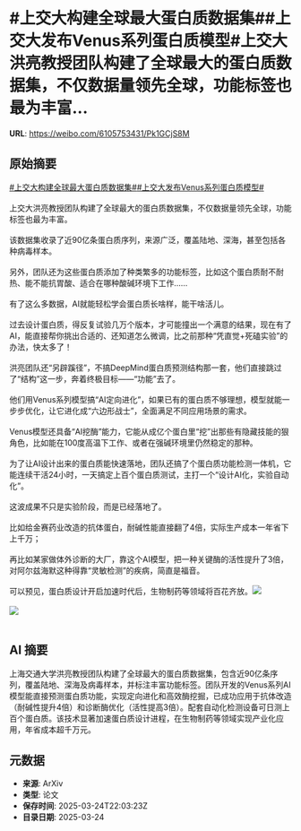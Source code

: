 # #上交大构建全球最大蛋白质数据集##上交大发布Venus系列蛋白质模型#上交大洪亮教授团队构建了全球最大的蛋白质数据集，不仅数据量领先全球，功能标签也最为丰富...

**URL**: https://weibo.com/6105753431/Pk1GCjS8M

## 原始摘要

<a href="https://m.weibo.cn/search?containerid=231522type%3D1%26t%3D10%26q%3D%23%E4%B8%8A%E4%BA%A4%E5%A4%A7%E6%9E%84%E5%BB%BA%E5%85%A8%E7%90%83%E6%9C%80%E5%A4%A7%E8%9B%8B%E7%99%BD%E8%B4%A8%E6%95%B0%E6%8D%AE%E9%9B%86%23&amp;extparam=%23%E4%B8%8A%E4%BA%A4%E5%A4%A7%E6%9E%84%E5%BB%BA%E5%85%A8%E7%90%83%E6%9C%80%E5%A4%A7%E8%9B%8B%E7%99%BD%E8%B4%A8%E6%95%B0%E6%8D%AE%E9%9B%86%23" data-hide=""><span class="surl-text">#上交大构建全球最大蛋白质数据集#</span></a><a href="https://m.weibo.cn/search?containerid=231522type%3D1%26t%3D10%26q%3D%23%E4%B8%8A%E4%BA%A4%E5%A4%A7%E5%8F%91%E5%B8%83Venus%E7%B3%BB%E5%88%97%E8%9B%8B%E7%99%BD%E8%B4%A8%E6%A8%A1%E5%9E%8B%23&amp;extparam=%23%E4%B8%8A%E4%BA%A4%E5%A4%A7%E5%8F%91%E5%B8%83Venus%E7%B3%BB%E5%88%97%E8%9B%8B%E7%99%BD%E8%B4%A8%E6%A8%A1%E5%9E%8B%23" data-hide=""><span class="surl-text">#上交大发布Venus系列蛋白质模型#</span></a><br><br>上交大洪亮教授团队构建了全球最大的蛋白质数据集，不仅数据量领先全球，功能标签也最为丰富。<br><br>该数据集收录了近90亿条蛋白质序列，来源广泛，覆盖陆地、深海，甚至包括各种病毒样本。<br><br>另外，团队还为这些蛋白质添加了种类繁多的功能标签，比如这个蛋白质耐不耐热、能不能抗胃酸、适合在哪种酸碱环境下工作……<br><br>有了这么多数据，AI就能轻松学会蛋白质长啥样，能干啥活儿。<br><br>过去设计蛋白质，得反复试验几万个版本，才可能撞出一个满意的结果，现在有了AI，能直接帮你挑出合适的、还知道怎么微调，比之前那种“凭直觉+死磕实验”的办法，快太多了！<br><br>洪亮团队还“另辟蹊径”，不搞DeepMind蛋白质预测结构那一套，他们直接跳过了“结构”这一步，奔着终极目标——“功能”去了。<br><br>他们用Venus系列模型搞“AI定向进化”，如果已有的蛋白质不够理想，模型就能一步步优化，让它进化成“六边形战士”，全面满足不同应用场景的需求。<br><br>Venus模型还具备“AI挖酶”能力，它能从成亿个蛋白里“挖”出那些有隐藏技能的狠角色，比如能在100度高温下工作、或者在强碱环境里仍然稳定的那种。<br><br>为了让AI设计出来的蛋白质能快速落地，团队还搞了个蛋白质功能检测一体机，它能连续干活24小时，一天搞定上百个蛋白质测试，主打一个“设计AI化，实验自动化”。<br><br>这波成果不只是实验阶段，而是已经落地了。<br><br>比如给金赛药业改造的抗体蛋白，耐碱性能直接翻了4倍，实际生产成本一年省下上千万；<br><br>再比如某家做体外诊断的大厂，靠这个AI模型，把一种关键酶的活性提升了3倍，对阿尔兹海默这种得靠“灵敏检测”的疾病，简直是福音。<br><br>可以预见，蛋白质设计开启加速时代后，生物制药等领域将百花齐放。<img style="" src="https://tvax4.sinaimg.cn/large/006Fd7o3gy1hzs1sbk05cj30u00k54gk.jpg" referrerpolicy="no-referrer"><br><br><img style="" src="https://tvax4.sinaimg.cn/large/006Fd7o3gy1hzs1sd3azcj30u00mih10.jpg" referrerpolicy="no-referrer"><br><br>

## AI 摘要

上海交通大学洪亮教授团队构建了全球最大的蛋白质数据集，包含近90亿条序列，覆盖陆地、深海及病毒样本，并标注丰富功能标签。团队开发的Venus系列AI模型能直接预测蛋白质功能，实现定向进化和高效酶挖掘，已成功应用于抗体改造（耐碱性提升4倍）和诊断酶优化（活性提高3倍）。配套自动化检测设备可日测上百个蛋白质。该技术显著加速蛋白质设计进程，在生物制药等领域实现产业化应用，年省成本超千万元。

## 元数据

- **来源**: ArXiv
- **类型**: 论文
- **保存时间**: 2025-03-24T22:03:23Z
- **目录日期**: 2025-03-24
